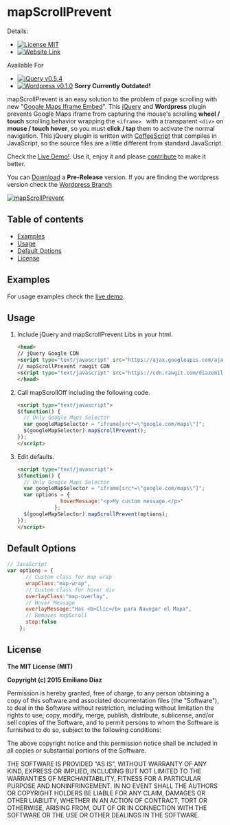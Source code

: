 # mapScrollPrevent
Details:
* [![License MIT](https://img.shields.io/badge/license-MIT-blue.svg)](https://github.com/diazemiliano/mapScrollPrevent/blob/master/LICENSE)
* [![Website Link](https://img.shields.io/badge/website-http%3A%2F%2Fdiazemiliano.github.io%2FmapScrollPrevent%2F-lightgrey.svg)](http://diazemiliano.github.io/mapScrollPrevent/)

Available For
* [![jQuery v0.5.4](https://img.shields.io/badge/jQuery-0.5.4-brightgreen.svg)](https://github.com/diazemiliano/mapScrollPrevent/releases)
* [![Wordpress v0.1.0](https://img.shields.io/badge/Wordpress-0.1.0-brightgreen.svg)](https://github.com/diazemiliano/mapScrollPrevent/tree/wordpress) **Sorry Currently Outdated!**

mapScrollPrevent is an easy solution to the problem of page scrolling with new "[Google Maps Iframe Embed](https://developers.google.com/maps/documentation/embed/guide)".
This [jQuery](http://www.jquery.com) and **Wordpress** plugin prevents Google Maps iframe from capturing the mouse's scrolling **wheel / touch** scrolling behavior wrapping the ``` <iframe>  ``` with a transparent ``` <div> ``` on **mouse / touch hover**, so you must **click / tap** them to activate the normal navigation.
This jQuery plugin is written with [CoffeeScript](http://coffeescript.org/) that compiles in JavaScript, so the source files are a little different from standard JavaScript.

Check the [Live Demo!](http://diazemiliano.github.io/mapScrollPrevent). Use it, enjoy it and please [contribute](https://github.com/diazemiliano/mapScrollPrevent/issues?q=is%3Aopen+is%3Aissue) to make it better.

You can [Download](https://github.com/diazemiliano/mapScrollPrevent/releases) a **Pre-Release** version.
If you are finding the wordpress version check the [Wordpress Branch](https://github.com/diazemiliano/mapScrollPrevent/tree/wordpress)

[![mapScrollPrevent](https://cdn.rawgit.com/diazemiliano/mapScrollPrevent/master/mapScrollPrevent.png)](http://diazemiliano.github.io/mapScrollPrevent)

## Table of contents
- [Examples](#examples)
- [Usage](#usage)
- [Default Options](#default-options)
- [License](#license)

## Examples
For usage examples check the [live demo](http://diazemiliano.github.io/mapScrollPrevent).

## Usage
1. Include jQuery and mapScrollPrevent Libs in your html.

      ``` html
      <head>
      // jQuery Google CDN
      <script type="text/javascript" src="https://ajax.googleapis.com/ajax/libs/jquery/2.1.4/jquery.min.js?ver=2.1.4"></script>
      // mapScrollPrevent rawgit CDN
      <script type="text/javascript" src="https://cdn.rawgit.com/diazemiliano/mapScrollPrevent/master/dist/mapScrollPrevent.js"></script>
      </head>
      ```

3. Call mapScrollOff including the following code.

      ``` html
      <script type="text/javascript">
      $(function() {
        // Only Google Maps Selector
        var googleMapSelector = "iframe[src*=\"google.com/maps\"]";
        $(googleMapSelector).mapScrollPrevent();
      });
      </script>
      ```

4. Edit defaults.

      ``` html
      <script type="text/javascript">
      $(function() {
        // Only Google Maps Selector
        var googleMapSelector = "iframe[src*=\"google.com/maps\"]";
        var options = {
                    hoverMessage:"<p>My custom message.</p>"
                  };
        $(googleMapSelector).mapScrollPrevent(options);
      });
      </script>
      ```

## Default Options
``` javascript
// JavaScript
var options = {
      // Custom class for map wrap
      wrapClass:"map-wrap",
      // Custom class for hover div
      overlayClass:"map-overlay",
      // Hover Message
      overlayMessage:"Has <b>Clic</b> para Navegar el Mapa",
      // Removes mapScroll
      stop:false
    };
```

## License
**The MIT License (MIT)**

**Copyright (c) 2015 Emiliano Díaz**

Permission is hereby granted, free of charge, to any person obtaining a copy
of this software and associated documentation files (the "Software"), to deal
in the Software without restriction, including without limitation the rights
to use, copy, modify, merge, publish, distribute, sublicense, and/or sell
copies of the Software, and to permit persons to whom the Software is
furnished to do so, subject to the following conditions:

The above copyright notice and this permission notice shall be included in all
copies or substantial portions of the Software.

THE SOFTWARE IS PROVIDED "AS IS", WITHOUT WARRANTY OF ANY KIND, EXPRESS OR
IMPLIED, INCLUDING BUT NOT LIMITED TO THE WARRANTIES OF MERCHANTABILITY,
FITNESS FOR A PARTICULAR PURPOSE AND NONINFRINGEMENT. IN NO EVENT SHALL THE
AUTHORS OR COPYRIGHT HOLDERS BE LIABLE FOR ANY CLAIM, DAMAGES OR OTHER
LIABILITY, WHETHER IN AN ACTION OF CONTRACT, TORT OR OTHERWISE, ARISING FROM,
OUT OF OR IN CONNECTION WITH THE SOFTWARE OR THE USE OR OTHER DEALINGS IN THE
SOFTWARE.
